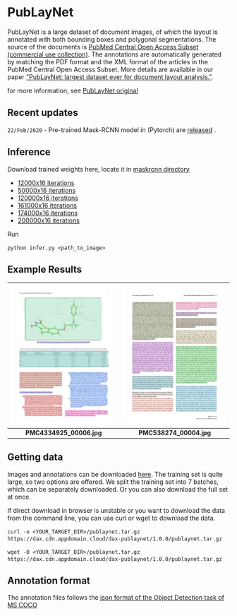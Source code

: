 # PubLayNet

PubLayNet is a large dataset of document images, of which the layout is annotated with both bounding boxes and polygonal segmentations. The source of the documents is [PubMed Central Open Access Subset (commercial use collection)](https://www.ncbi.nlm.nih.gov/pmc/tools/openftlist/). The annotations are automatically generated by matching the PDF format and the XML format of the articles in the PubMed Central Open Access Subset. More details are available in our paper ["PubLayNet: largest dataset ever for document layout analysis."](https://arxiv.org/abs/1908.07836).

for more information, see [PubLayNet original](https://github.com/ibm-aur-nlp/PubLayNet)

## Recent updates 


`22/Feb/2020` - Pre-trained Mask-RCNN model in (Pytorch) are [released](maskrcnn) .


## Inference


Download trained weights here, locate it in [maskrcnn directory](maskrcnn)


- [12000x16 iterations](https://drive.google.com/open?id=1T2ciEJ7npW_aBpNrKHiUAluyk04K0AWK)
- [50000x16 iterations](https://drive.google.com/open?id=1vl3XAYbGKlv70SNPReStZQ6I0Z9v1CSW)
- [120000x16 iterations](https://drive.google.com/open?id=13fhd_SS7fLrjLrCjVpCwOYGt_SlQ_7FW)
- [161000x16 iterations](https://drive.google.com/open?id=1KNOyw_D980bvFKb8U8NPPt-NWSsWJDe6)
- [174000x16 iterations](https://drive.google.com/open?id=13fhd_SS7fLrjLrCjVpCwOYGt_SlQ_7FW)
- [200000x16 iterations](https://drive.google.com/open?id=1rJ3fowtxGIcORzIZbQe9ibHN0ORoqkLN)


Run
```
python infer.py <path_to_image>
```


## Example Results

<img src="./example_images/PMC4334925_00006.jpg" width=400> | <img src="./example_images/PMC538274_00004.jpg" width=400> 
:-------------------------:|:-------------------------:
**PMC4334925_00006.jpg**  | **PMC538274_00004.jpg**




## Getting data

Images and annotations can be downloaded [here](https://developer.ibm.com/exchanges/data/all/publaynet/). The training set is quite large, so two options are offered. We split the training set into 7 batches, which can be separately downloaded. Or you can also download the full set at once.

If direct download in browser is unstable or you want to download the data from the command line, you can use curl or wget to download the data.

```
curl -o <YOUR_TARGET_DIR>/publaynet.tar.gz https://dax.cdn.appdomain.cloud/dax-publaynet/1.0.0/publaynet.tar.gz
```

```
wget -O <YOUR_TARGET_DIR>/publaynet.tar.gz https://dax.cdn.appdomain.cloud/dax-publaynet/1.0.0/publaynet.tar.gz
```

## Annotation format

The annotation files follows the [json format of the Object Detection task of MS COCO](http://cocodataset.org/#format-data)
